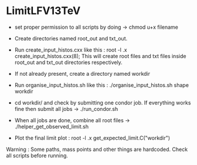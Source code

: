 # LimitLFV13TeV

- set proper permission to all scripts by doing -> chmod u+x filename

- Create directories named root_out and txt_out.

- Run create_input_histos.cxx like this :
      root -l
      .x create_input_histos.cxx(8);
  This will create root files and txt files inside root_out and txt_out directories respectively.

- If not already present, create a directory named workdir
- Run organise_input_histos.sh like this :
      ./organise_input_histos.sh shape workdir

- cd workdir/ and check by submitting one condor job. If everything works fine then 
  submit all jobs ->  ./run_condor.sh

- When all jobs are done, combine all root files -> ./helper_get_observed_limit.sh

- Plot the final limit plot :
      root -l
      .x get_expected_limit.C("workdir")



Warning : Some paths, mass points and other things are hardcoded. Check all scripts before running. 